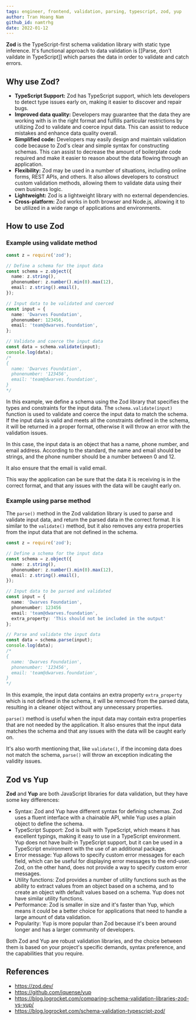 ```yaml
---
tags: engineer, frontend, validation, parsing, typescript, zod, yup
author: Tran Hoang Nam
github_id: namtrhg
date: 2022-01-12
---
```

**Zod** is the TypeScript-first schema validation library with static type inference. It's functional approach to data validation is [[Parse, don't vaildate in TypeScript]] which parses the data in order to validate and catch errors.

## Why use Zod?
- **TypeScript Support:** Zod has TypeScript support, which lets developers to detect type issues early on, making it easier to discover and repair bugs.
- **Improved data quality:** Developers may guarantee that the data they are working with is in the right format and fulfills particular restrictions by utilizing Zod to validate and coerce input data. This can assist to reduce mistakes and enhance data quality overall.
- **Simplified code:** Developers may easily design and maintain validation code because to Zod's clear and simple syntax for constructing schemas. This can assist to decrease the amount of boilerplate code required and make it easier to reason about the data flowing through an application.
- **Flexibility:** Zod may be used in a number of situations, including online forms, REST APIs, and others. It also allows developers to construct custom validation methods, allowing them to validate data using their own business logic.
- **Lightweight:** Zod is a lightweight library with no external dependencies.
- **Cross-platform:** Zod works in both browser and Node.js, allowing it to be utilized in a wide range of applications and environments.

## How to use Zod
### Example using validate method
```ts
const z = require('zod');

// Define a schema for the input data
const schema = z.object({
  name: z.string(),
  phonenumber: z.number().min(0).max(12),
  email: z.string().email(),
});

// Input data to be validated and coerced
const input = {
  name: 'Dwarves Foundation',
  phonenumber: 123456,
  email: 'team@dwarves.foundation',
};

// Validate and coerce the input data
const data = schema.validate(input);
console.log(data);
/*
{
  name: 'Dwarves Foundation',
  phonenumber: '123456',
  email: 'team@dwarves.foundation',
}
*/
```

In this example, we define a schema using the Zod library that specifies the types and constraints for the input data. The `schema.validate(input)` function is used to validate and coerce the input data to match the schema. If the input data is valid and meets all the constraints defined in the schema, it will be returned in a proper format, otherwise it will throw an error with the validation issues.

In this case, the input data is an object that has a name, phone number, and email address. According to the standard, the name and email should be strings, and the phone number should be a number between 0 and 12.

It also ensure that the email is valid email.

This way the application can be sure that the data it is receiving is in the correct format, and that any issues with the data will be caught early on.

### Example using parse method
The `parse()` method in the Zod validation library is used to parse and validate input data, and return the parsed data in the correct format. It is similar to the `validate()` method, but it also removes any extra properties from the input data that are not defined in the schema.

```ts
const z = require('zod');

// Define a schema for the input data
const schema = z.object({
  name: z.string(),
  phonenumber: z.number().min(0).max(12),
  email: z.string().email(),
});

// Input data to be parsed and validated
const input = {
  name: 'Dwarves Foundation',
  phonenumber: 123456
  email: 'team@dwarves.foundation',
  extra_property: 'This should not be included in the output'
};

// Parse and validate the input data
const data = schema.parse(input);
console.log(data);
/*
{
  name: 'Dwarves Foundation',
  phonenumber: '123456',
  email: 'team@dwarves.foundation',
}
*/
```

In this example, the input data contains an extra property `extra_property` which is not defined in the schema, it will be removed from the parsed data, resulting in a cleaner object without any unnecessary properties.

`parse()` method is useful when the input data may contain extra properties that are not needed by the application. It also ensures that the input data matches the schema and that any issues with the data will be caught early on.

It's also worth mentioning that, like `validate()`, if the incoming data does not match the schema, `parse()` will throw an exception indicating the validity issues.

## Zod vs Yup
**Zod** and **Yup** are both JavaScript libraries for data validation, but they have some key differences:
-   Syntax: Zod and Yup have different syntax for defining schemas. Zod uses a fluent interface with a chainable API, while Yup uses a plain object to define the schema.
-   TypeScript Support: Zod is built with TypeScript, which means it has excellent typings, making it easy to use in a TypeScript environment. Yup does not have built-in TypeScript support, but it can be used in a TypeScript environment with the use of an additional package.
-   Error message: Yup allows to specify custom error messages for each field, which can be useful for displaying error messages to the end-user. Zod, on the other hand, does not provide a way to specify custom error messages. 
-   Utility functions: Zod provides a number of utility functions such as the ability to extract values from an object based on a schema, and to create an object with default values based on a schema. Yup does not have similar utility functions.
-   Performance: Zod is smaller in size and it's faster than Yup, which means it could be a better choice for applications that need to handle a large amount of data validation.
-   Popularity: Yup is more popular than Zod because it's been around longer and has a larger community of developers.

Both Zod and Yup are robust validation libraries, and the choice between them is based on your project's specific demands, syntax preference, and the capabilities that you require.

## References
- https://zod.dev/
- https://github.com/jquense/yup
- https://blog.logrocket.com/comparing-schema-validation-libraries-zod-vs-yup/
- https://blog.logrocket.com/schema-validation-typescript-zod/